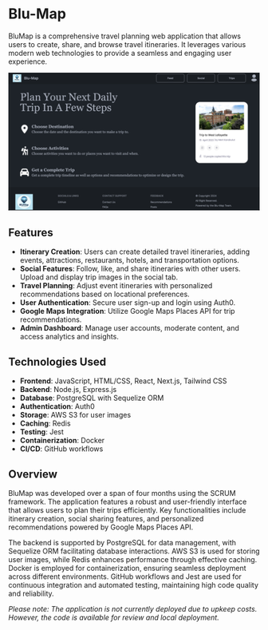 # Blu-Map

BluMap is a comprehensive travel planning web application that allows users to create, share, and browse travel itineraries. It leverages various modern web technologies to provide a seamless and engaging user experience.

![BluMap Landing Page](client/public/homepage-screenshot.png)

## Features

- **Itinerary Creation**: Users can create detailed travel itineraries, adding events, attractions, restaurants, hotels, and transportation options.
- **Social Features**: Follow, like, and share itineraries with other users. Upload and display trip images in the social tab.
- **Travel Planning**: Adjust event itineraries with personalized recommendations based on locational preferences.
- **User Authentication**: Secure user sign-up and login using Auth0.
- **Google Maps Integration**: Utilize Google Maps Places API for trip recommendations.
- **Admin Dashboard**: Manage user accounts, moderate content, and access analytics and insights.

## Technologies Used

- **Frontend**: JavaScript, HTML/CSS, React, Next.js, Tailwind CSS
- **Backend**: Node.js, Express.js
- **Database**: PostgreSQL with Sequelize ORM
- **Authentication**: Auth0
- **Storage**: AWS S3 for user images
- **Caching**: Redis
- **Testing**: Jest
- **Containerization**: Docker
- **CI/CD**: GitHub workflows

## Overview

BluMap was developed over a span of four months using the SCRUM framework. The application features a robust and user-friendly interface that allows users to plan their trips efficiently. Key functionalities include itinerary creation, social sharing features, and personalized recommendations powered by Google Maps Places API.

The backend is supported by PostgreSQL for data management, with Sequelize ORM facilitating database interactions. AWS S3 is used for storing user images, while Redis enhances performance through effective caching. Docker is employed for containerization, ensuring seamless deployment across different environments. GitHub workflows and Jest are used for continuous integration and automated testing, maintaining high code quality and reliability.

_Please note: The application is not currently deployed due to upkeep costs. However, the code is available for review and local deployment._

